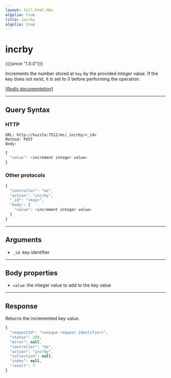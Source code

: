 ```yaml
---
layout: full.html.hbs
algolia: true
title: incrby
algolia: true
---
```


# incrby

{{{since "1.0.0"}}}

Increments the number stored at `key` by the provided integer value. If the key does not exist, it is set to 0 before performing the operation.

[[_Redis documentation_]](https://redis.io/commands/incrby)

---

## Query Syntax

### HTTP

```http
URL: http://kuzzle:7512/ms/_incrby/<_id>
Method: POST  
Body:
```

```js
{
  "value": <increment integer value>
}
```

### Other protocols

```js
{
  "controller": "ms",
  "action": "incrby",
  "_id": "<key>",
  "body": {
    "value": <increment integer value>
  }
}
```

---

## Arguments

* `_id`: key identifier

---

## Body properties

* `value`: the integer value to add to the key value

---

## Response

Returns the incremented key value.

```javascript
{
  "requestId": "<unique request identifier>",
  "status": 200,
  "error": null,
  "controller": "ms",
  "action": "incrby",
  "collection": null,
  "index": null,
  "result": 7
}
```
